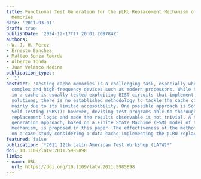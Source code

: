 ```yaml
---
title: Functional Test Generation for the pLRU Replacement Mechanism of Embedded Cache
  Memories
date: '2011-03-01'
draft: true
publishDate: '2024-12-17T17:20:01.209784Z'
authors:
- W. J. H. Perez
- Ernesto Sanchez
- Matteo Sonza Reorda
- Alberto Tonda
- Juan Velasco Medina
publication_types:
- '1'
abstract: 'Testing cache memories is a challenging task, especially when targeting
  complex and high-frequency devices such as modern processors. While the memory array
  in a cache is usually tested exploiting BIST circuits that implement March-based
  solutions, there is no established methodology to tackle the cache controller logic,
  mainly due to its limited accessibility. One possible approach is Software-Based
  Self Testing (SBST): however, devising test programs able to thoroughly excite the
  replacement logic and made the results observable is not trivial. A test program
  generation approach, based on a Finite State Machine (FSM) model of the replacement
  mechanism, is proposed in this paper. The effectiveness of the method is assessed
  on a case study considering a data cache implementing the pLRU replacement policy.'
featured: false
publication: '*2011 12th Latin American Test Workshop (LATW)*'
doi: 10.1109/latw.2011.5985898
links:
- name: URL
  url: https://doi.org/10.1109/latw.2011.5985898
---
```


